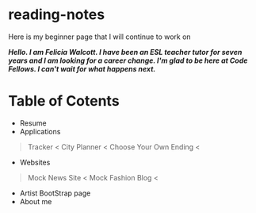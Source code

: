 # reading-notes
Here is my beginner page that I will continue to work on

***Hello. I am Felicia Walcott. I have been an ESL teacher tutor for seven years and I am looking for a career change. I'm glad to be here at Code Fellows. I can't wait for what happens next.***


# Table of Cotents #

* Resume
* Applications
> Tracker <
> City Planner <
> Choose Your Own Ending <
* Websites
> Mock News Site <
> Mock Fashion Blog <
* Artist BootStrap page
* About me
